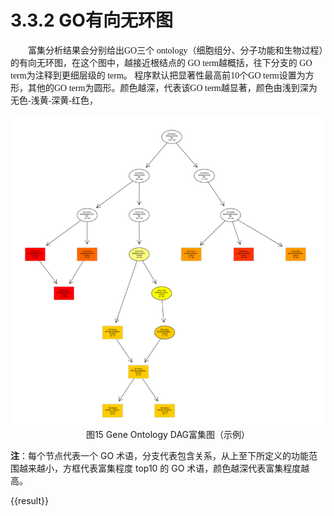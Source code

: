 # 3.3.2 GO有向无环图
<font face="微软雅黑" >&emsp;&emsp;富集分析结果会分别给出GO三个 ontology（细胞组分、分子功能和生物过程）的有向无环图，在这个图中，越接近根结点的 GO term越概括，往下分支的 GO term为注释到更细层级的 term。 程序默认把显著性最高前10个GO term设置为方形，其他的GO term为圆形。颜色越深，代表该GO term越显著，颜色由浅到深为无色-浅黄-深黄-红色，</font><br />

<div align=center><img src="../../images/go_dag.png"/></div>

<center>图15 Gene Ontology DAG富集图（示例）</center>

**注**：每个节点代表一个 GO 术语，分支代表包含关系，从上至下所定义的功能范围越来越小，方框代表富集程度 top10 的 GO 术语，颜色越深代表富集程度越高。

{{result}}